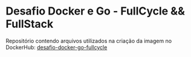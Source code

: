 # Desafio Docker e Go - FullCycle && FullStack

Repositório contendo arquivos utilizados na criação da imagem no DockerHub: [desafio-docker-go-fullcycle](https://hub.docker.com/repository/docker/matheusfalconi/fullcycle/general)
